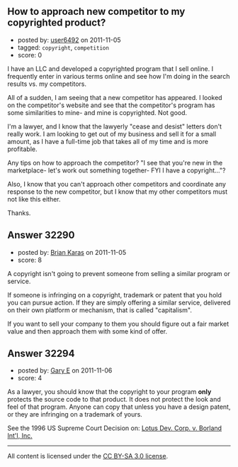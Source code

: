 ## How to approach new competitor to my copyrighted product?

- posted by: [user6492](https://stackexchange.com/users/-1/6492-user6492) on 2011-11-05
- tagged: `copyright`, `competition`
- score: 0

I have an LLC and developed a copyrighted program that I sell online.  I frequently enter in various terms online and see how I'm doing in the search results vs. my competitors.

All of a sudden, I am seeing that a new competitor has appeared. I looked on the competitor's website and see that the competitor's program has some similarities to mine- and mine is copyrighted.  Not good.

I'm a lawyer, and I know that the lawyerly "cease and desist" letters don't really work.  I am looking to get out of my business and sell it for a small amount, as I have a full-time job that takes all of my time and is more profitable.

Any tips on how to approach the competitor? "I see that you're new in the marketplace- let's work out something together- FYI I have a copyright..."?

Also, I know that you can't approach other competitors and coordinate any response to the new competitor, but I know that my other competitors must not like this either.  

Thanks.


## Answer 32290

- posted by: [Brian Karas](https://stackexchange.com/users/-1/8465-brian-karas) on 2011-11-05
- score: 8

A copyright isn't going to prevent someone from selling a similar program or service.

If someone is infringing on a copyright, trademark or patent that you hold you can pursue action.  If they are simply offering a similar service, delivered on their own platform or mechanism, that is called "capitalism".

If you want to sell your company to them you should figure out a fair market value and then approach them with some kind of offer.


## Answer 32294

- posted by: [Gary E](https://stackexchange.com/users/-1/2587-gary-e) on 2011-11-06
- score: 4

<p>As a lawyer, you should know that the copyright to your program <strong>only</strong> protects the source code to that product. It does not protect the look and feel of that program. Anyone can copy that unless you have a design patent, or they are infringing on a trademark of yours.</p>

<p>See the 1996 US Supreme Court Decision on: <a href="http://en.wikipedia.org/wiki/Lotus_Dev._Corp._v._Borland_Int%27l,_Inc." rel="nofollow">Lotus Dev. Corp. v. Borland Int'l, Inc.</a></p>




---

All content is licensed under the [CC BY-SA 3.0 license](https://creativecommons.org/licenses/by-sa/3.0/).
